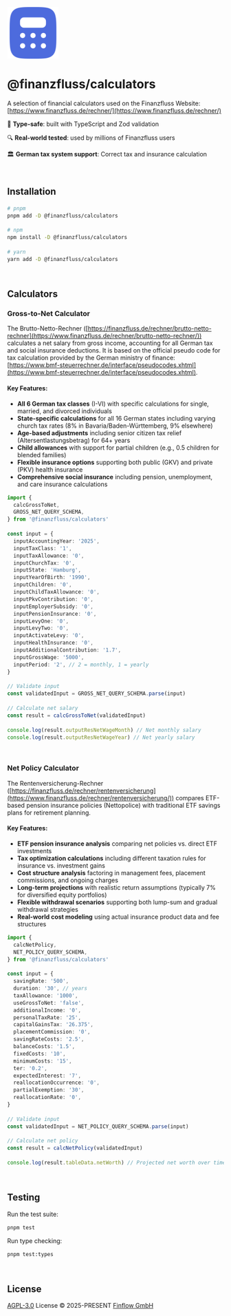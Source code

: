   <img src="./.github/calculators-icon.svg" alt="Logo for @finanzfluss/calculators Repository" width="120" height="120">

# @finanzfluss/calculators

A selection of financial calculators used on the Finanzfluss Website: [https://www.finanzfluss.de/rechner/](https://www.finanzfluss.de/rechner/)

🎯 **Type-safe**: built with TypeScript and Zod validation

🔍 **Real-world tested**: used by millions of Finanzfluss users

🏛️ **German tax system support**: Correct tax and insurance calculation

<br />

## Installation

```bash
# pnpm
pnpm add -D @finanzfluss/calculators

# npm
npm install -D @finanzfluss/calculators

# yarn
yarn add -D @finanzfluss/calculators
```

<br />

## Calculators

### Gross-to-Net Calculator

The Brutto-Netto-Rechner ([https://finanzfluss.de/rechner/brutto-netto-rechner](https://www.finanzfluss.de/rechner/brutto-netto-rechner/)) calculates a net salary from gross income, accounting for all German tax and social insurance deductions. It is based on the official pseudo code for tax calculation provided by the German ministry of finance: [https://www.bmf-steuerrechner.de/interface/pseudocodes.xhtml](https://www.bmf-steuerrechner.de/interface/pseudocodes.xhtml).

#### Key Features:

- **All 6 German tax classes** (I-VI) with specific calculations for single, married, and divorced individuals
- **State-specific calculations** for all 16 German states including varying church tax rates (8% in Bavaria/Baden-Württemberg, 9% elsewhere)
- **Age-based adjustments** including senior citizen tax relief (Altersentlastungsbetrag) for 64+ years
- **Child allowances** with support for partial children (e.g., 0.5 children for blended families)
- **Flexible insurance options** supporting both public (GKV) and private (PKV) health insurance
- **Comprehensive social insurance** including pension, unemployment, and care insurance calculations

```ts
import {
  calcGrossToNet,
  GROSS_NET_QUERY_SCHEMA,
} from '@finanzfluss/calculators'

const input = {
  inputAccountingYear: '2025',
  inputTaxClass: '1',
  inputTaxAllowance: '0',
  inputChurchTax: '0',
  inputState: 'Hamburg',
  inputYearOfBirth: '1990',
  inputChildren: '0',
  inputChildTaxAllowance: '0',
  inputPkvContribution: '0',
  inputEmployerSubsidy: '0',
  inputPensionInsurance: '0',
  inputLevyOne: '0',
  inputLevyTwo: '0',
  inputActivateLevy: '0',
  inputHealthInsurance: '0',
  inputAdditionalContribution: '1.7',
  inputGrossWage: '5000',
  inputPeriod: '2', // 2 = monthly, 1 = yearly
}

// Validate input
const validatedInput = GROSS_NET_QUERY_SCHEMA.parse(input)

// Calculate net salary
const result = calcGrossToNet(validatedInput)

console.log(result.outputResNetWageMonth) // Net monthly salary
console.log(result.outputResNetWageYear) // Net yearly salary
```

<br />

### Net Policy Calculator

The Rentenversicherung-Rechner ([https://finanzfluss.de/rechner/rentenversicherung](https://www.finanzfluss.de/rechner/rentenversicherung/)) compares ETF-based pension insurance policies (Nettopolice) with traditional ETF savings plans for retirement planning.

#### Key Features:

- **ETF pension insurance analysis** comparing net policies vs. direct ETF investments
- **Tax optimization calculations** including different taxation rules for insurance vs. investment gains
- **Cost structure analysis** factoring in management fees, placement commissions, and ongoing charges
- **Long-term projections** with realistic return assumptions (typically 7% for diversified equity portfolios)
- **Flexible withdrawal scenarios** supporting both lump-sum and gradual withdrawal strategies
- **Real-world cost modeling** using actual insurance product data and fee structures

```ts
import {
  calcNetPolicy,
  NET_POLICY_QUERY_SCHEMA,
} from '@finanzfluss/calculators'

const input = {
  savingRate: '500',
  duration: '30', // years
  taxAllowance: '1000',
  useGrossToNet: 'false',
  additionalIncome: '0',
  personalTaxRate: '25',
  capitalGainsTax: '26.375',
  placementCommission: '0',
  savingRateCosts: '2.5',
  balanceCosts: '1.5',
  fixedCosts: '10',
  minimumCosts: '15',
  ter: '0.2',
  expectedInterest: '7',
  reallocationOccurrence: '0',
  partialExemption: '30',
  reallocationRate: '0',
}

// Validate input
const validatedInput = NET_POLICY_QUERY_SCHEMA.parse(input)

// Calculate net policy
const result = calcNetPolicy(validatedInput)

console.log(result.tableData.netWorth) // Projected net worth over time
```

<br />

## Testing

Run the test suite:

```bash
pnpm test
```

Run type checking:

```bash
pnpm test:types
```

<br />

## License

[AGPL-3.0](./LICENSE) License © 2025-PRESENT [Finflow GmbH](https://www.finanzfluss.de/impressum/)
